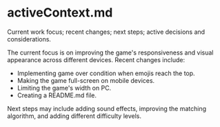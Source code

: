 # activeContext.md

Current work focus; recent changes; next steps; active decisions and considerations.

The current focus is on improving the game's responsiveness and visual appearance across different devices. Recent changes include:

*   Implementing game over condition when emojis reach the top.
*   Making the game full-screen on mobile devices.
*   Limiting the game's width on PC.
*   Creating a README.md file.

Next steps may include adding sound effects, improving the matching algorithm, and adding different difficulty levels.
